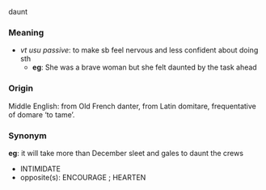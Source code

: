 daunt
### Meaning
+ _vt usu passive_: to make sb feel nervous and less confident about doing sth
	+ __eg__: She was a brave woman but she felt daunted by the task ahead

### Origin

Middle English: from Old French danter, from Latin domitare, frequentative of domare ‘to tame’.

### Synonym

__eg__: it will take more than December sleet and gales to daunt the crews

+ INTIMIDATE
+ opposite(s): ENCOURAGE ; HEARTEN



